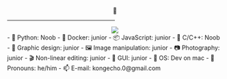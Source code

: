 
<div align="center">🍕</div>
<hr style="width:50%;text-align:left;margin-left:0">
<div align="center">
  <img src="[https://github-profile-trophy.vercel.app/?username=Rongronggg9&column=-1](https://user-images.githubusercontent.com/74038190/225813708-98b745f2-7d22-48cf-9150-083f1b00d6c9.gif)" >
</div>
- 🐍 Python: Noob
- 🦈 Docker: junior
- 📦 JavaScript: junior
- 👀 C/C++: Noob
- 🎨 Graphic design: junior
- 🖼️ Image manipulation: junior
- 📷 Photography: junior
- 🎬 Non-linear editing: junior
- 📱 GUI: junior
- 🍥 OS: Dev on mac
- 💭 Pronouns: he/him
- 📫 E-mail: kongecho.0@gmail.com





<!--
**oldpizza/oldpizza** is a ✨ _special_ ✨ repository because its `README.md` (this file) appears on your GitHub profile.
Here are some ideas to get you started:
### Hi there 👋

- 🔭 I’m currently working on ...
- 🌱 I’m currently learning ...
- 👯 I’m looking to collaborate on ...
- 🤔 I’m looking for help with ...
- 💬 Ask me about ...
- 📫 How to reach me: ...
- 😄 Pronouns: ...
- ⚡ Fun fact: ...
-->
